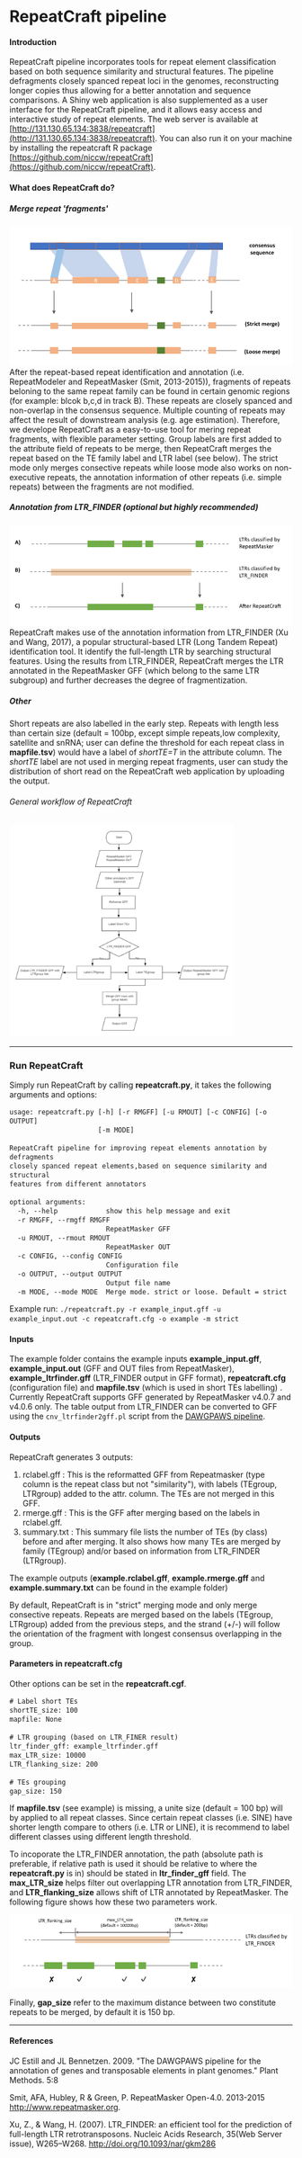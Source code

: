 # RepeatCraft pipeline

#### Introduction
RepeatCraft pipeline incorporates tools for repeat element classification based on both sequence similarity and structural features. The pipeline defragments closely spanced repeat loci in the genomes, reconstructing longer copies thus allowing for a better annotation and sequence comparisons. A Shiny web application is also supplemented as a user interface for the RepeatCraft pipeline, and it allows easy access and interactive study of repeat elements. The web server is available at [http://131.130.65.134:3838/repeatcraft](http://131.130.65.134:3838/repeatcraft). You can also run it on your machine by installing the repeatcraft R package [https://github.com/niccw/repeatCraft](https://github.com/niccw/repeatCraft).

#### What does RepeatCraft do?
##### Merge repeat 'fragments'
![fig.1](figures/consensus.png)
After the repeat-based repeat identification and annotation (i.e. RepeatModeler and RepeatMasker (Smit, 2013-2015)), fragments of repeats beloning to the same repeat family can be found in certain genomic regions (for example: blcok b,c,d in track B). These repeats are closely spanced and non-overlap in the consensus sequence. Multiple counting of repeats may affect the result of downstream analysis (e.g. age estimation). Therefore, we develope RepeatCraft as a easy-to-use tool for mering repeat fragments, with flexible parameter setting. Group labels are first added to the attribute field of repeats to be merge, then RepeatCraft merges the repeat based on the TE family label and LTR label (see below). The strict mode only merges consective repeats while loose mode also works on non-executive repeats, the annotation information of other repeats (i.e. simple repeats) between the fragments are not modified.

##### Annotation from LTR_FINDER (optional but highly recommended)
![fig.2](figures/ltrfig.png)
RepeatCraft makes use of the annotation information from LTR_FINDER (Xu and Wang, 2017), a popular structural-based LTR (Long Tandem Repeat) identification tool. It identify the full-length LTR by searching structural features. Using the results from LTR_FINDER, RepeatCraft merges the LTR annotated in the RepeatMasker GFF (which belong to the same LTR subgroup) and further decreases the degree of fragmentization. 

##### Other
Short repeats are also labelled in the early step. Repeats with length less than certain size (default = 100bp, except simple repeats,low complexity, satellite and snRNA; user can define the threshold for each repeat class in **mapfile.tsv**) would have a label of *shortTE=T* in the attribute column. The *shortTE* label are not used in merging repeat fragments, user can study the distribution of short read on the RepeatCraft web application by uploading the output.

###### General workflow of RepeatCraft
<img src="figures/RepeatCraft_workflow_resize.png" width="400">

***

### Run RepeatCraft
Simply run RepeatCraft by calling **repeatcraft.py**, it takes the following arguments and options:
```
usage: repeatcraft.py [-h] [-r RMGFF] [-u RMOUT] [-c CONFIG] [-o OUTPUT]
                      [-m MODE]

RepeatCraft pipeline for improving repeat elements annotation by defragments
closely spanced repeat elements,based on sequence similarity and structural
features from different annotators

optional arguments:
  -h, --help            show this help message and exit
  -r RMGFF, --rmgff RMGFF
                        RepeatMasker GFF
  -u RMOUT, --rmout RMOUT
                        RepeatMasker OUT
  -c CONFIG, --config CONFIG
                        Configuration file
  -o OUTPUT, --output OUTPUT
                        Output file name
  -m MODE, --mode MODE  Merge mode. strict or loose. Default = strict
```
Example run:
`./repeatcraft.py -r example_input.gff -u example_input.out -c repeatcraft.cfg -o example -m strict`

#### Inputs
The example folder contains the example inputs **example_input.gff**, **example_input.out** (GFF and OUT files from RepeatMasker), **example_ltrfinder.gff** (LTR_FINDER output in GFF format), **repeatcraft.cfg** (configuration file) and **mapfile.tsv** (which is used in short TEs labelling) . Currently RepeatCraft supports GFF generated by RepeatMasker v4.0.7 and v4.0.6 only. The table output from LTR_FINDER can be converted to GFF using the `cnv_ltrfinder2gff.pl` script from the [DAWGPAWS pipeline](https://github.com/jestill/dawgpaws). 


#### Outputs
RepeatCraft generates 3 outputs:
1) rclabel.gff : This is the reformatted GFF from Repeatmasker (type column is the repeat class but not "similarity"), with labels (TEgroup, LTRgroup) added to the attr. column. The TEs are not merged in this GFF.
2) rmerge.gff : This is the GFF after merging based on the labels in rclabel.gff.
3) summary.txt : This summary file lists the number of TEs (by class) before and after merging. It also shows how many TEs are merged by family (TEgroup) and/or based on information from LTR_FINDER (LTRgroup).

The example outputs (**example.rclabel.gff**, **example.rmerge.gff** and **example.summary.txt** can be found in the example folder)

By default, RepeatCraft is in "strict" merging mode and only merge consective repeats. Repeats are merged based on the labels (TEgroup, LTRgroup) added from the previous steps, and the strand (+/-) will follow the orientation of the fragment with longest consensus overlapping in the group.


#### Parameters in repeatcraft.cfg
Other options can be set in the **repeatcraft.cgf**.
```
# Label short TEs
shortTE_size: 100
mapfile: None

# LTR grouping (based on LTR_FINER result)
ltr_finder_gff: example_ltrfinder.gff
max_LTR_size: 10000
LTR_flanking_size: 200

# TEs grouping
gap_size: 150
```

If **mapfile.tsv** (see example) is missing, a unite size (default = 100 bp) will by applied to all repeat classes. Since certain repeat classes (i.e. SINE) have shorter length compare to others (i.e. LTR or LINE), it is recommend to label different classes using different length threshold.

To incoporate the LTR_FINDER annotation, the path (absolute path is preferable, if relative path is used it should be relative to where the **repeatcraft.py** is in) should be stated in **ltr_finder_gff** field. The **max_LTR_size** helps filter out overlapping LTR annotation from LTR_FINDER, and  **LTR_flanking_size** allows shift of LTR annotated by RepeatMasker. The following figure shows how these two parameters work.

![fig.4](figures/fuseltr_param.png )

Finally, **gap_size** refer to the maximum distance between two constitute repeats to be merged, by default it is 150 bp.
***
#### References
JC Estill and JL Bennetzen. 2009. "The DAWGPAWS pipeline for the annotation of genes and transposable elements in plant genomes." Plant Methods. 5:8

Smit, AFA, Hubley, R & Green, P. RepeatMasker Open-4.0. 2013-2015 <http://www.repeatmasker.org>.

Xu, Z., & Wang, H. (2007). LTR_FINDER: an efficient tool for the prediction of full-length LTR retrotransposons. Nucleic Acids Research, 35(Web Server issue), W265–W268. http://doi.org/10.1093/nar/gkm286

